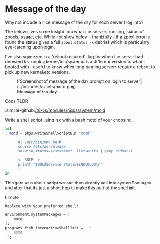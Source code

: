# Message of the day

Why not include a nice message of the day for each server I log into?

The below gives some insight into what the servers running, status of zpools, usage, etc.
While not show below - thankfully - If a zpool error is found the status gives a full `zpool status -x` debrief which is particulary eye-catching upon login.

I've also squeezed in a 'reboot required' flag for when the server had detected its running kernel/init/systemd is a different version to what it booted with - useful to know when long running servers require a reboot to pick up new kernel/etc versions.

<figure markdown="span">
![Screenshot of message of the day prompt on login to server](../includes/assets/motd.png)
  <figcaption>Message of the day</figcaption>
</figure>

Code TLDR

:simple-github:[/nixos/modules/nixos/system/motd](https://github.com/truxnell/nix-config/blob/462144babe7e7b2a49a985afe87c4b2f1fa8c3f9/nixos/modules/nixos/system/motd/default.nix])

Write a shell script using nix with a bash motd of your choosing.

```nix
let
  motd = pkgs.writeShellScriptBin "motd"
    ''
      #! /usr/bin/env bash
      source /etc/os-release
      service_status=$(systemctl list-units | grep podman-)

      <- SNIP ->
      printf "$BOLDService status$ENDCOLOR\n"
    '';
in
```

This gets us a shells script we can then directly call into systemPackages - and after that its just a short hop to make this part of the shell init.

!!! note

    Replace with your preferred shell!

```nix
environment.systemPackages = [
    motd
];
programs.fish.interactiveShellInit =  ''
    motd
'';
```

